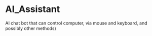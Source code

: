 # AI_Assistant
AI chat bot that can control computer, via mouse and keyboard, and possibly other methods)
